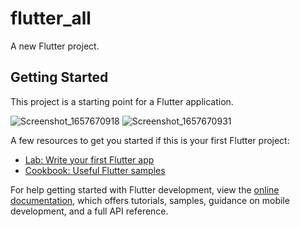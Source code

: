 # flutter_all

A new Flutter project.

## Getting Started

This project is a starting point for a Flutter application.

![Screenshot_1657670918](https://user-images.githubusercontent.com/71156033/178620159-326b628a-8c45-4136-a6b3-81c5cbd29959.png)
![Screenshot_1657670931](https://user-images.githubusercontent.com/71156033/178620179-caa7663b-b0a1-42db-9376-f382f82c183c.png)





A few resources to get you started if this is your first Flutter project:

- [Lab: Write your first Flutter app](https://docs.flutter.dev/get-started/codelab)
- [Cookbook: Useful Flutter samples](https://docs.flutter.dev/cookbook)

For help getting started with Flutter development, view the
[online documentation](https://docs.flutter.dev/), which offers tutorials,
samples, guidance on mobile development, and a full API reference.
